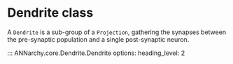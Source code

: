 # Dendrite class

A `Dendrite` is a sub-group of a `Projection`, gathering the synapses
between the pre-synaptic population and a single post-synaptic neuron.


::: ANNarchy.core.Dendrite.Dendrite
    options:
      heading_level: 2